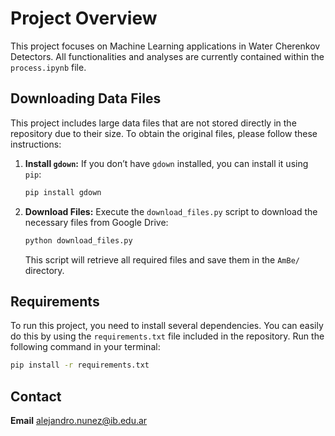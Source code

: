 # Project Overview

This project focuses on Machine Learning applications in Water Cherenkov Detectors. All functionalities and analyses are currently contained within the `process.ipynb` file.

## Downloading Data Files

This project includes large data files that are not stored directly in the repository due to their size. To obtain the original files, please follow these instructions:

1. **Install `gdown`:** If you don’t have `gdown` installed, you can install it using `pip`:

    ```bash
    pip install gdown
    ```

2. **Download Files:** Execute the `download_files.py` script to download the necessary files from Google Drive:

    ```bash
    python download_files.py
    ```

   This script will retrieve all required files and save them in the `AmBe/` directory.

## Requirements

To run this project, you need to install several dependencies. You can easily do this by using the `requirements.txt` file included in the repository. Run the following command in your terminal:

```bash
pip install -r requirements.txt
```

## Contact

**Email** alejandro.nunez@ib.edu.ar

